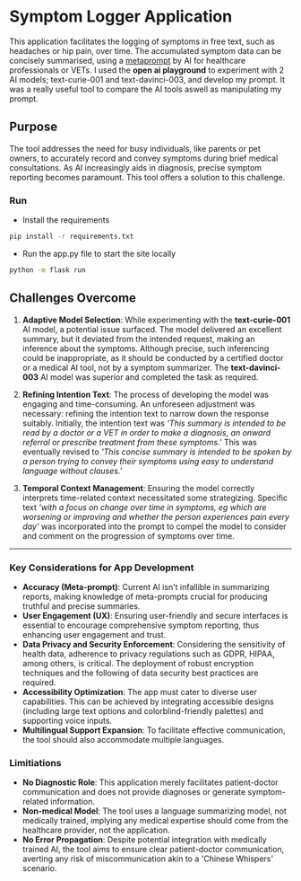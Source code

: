 # Symptom Logger Application

This application facilitates the logging of symptoms in free text, such as headaches or hip pain, over time. The accumulated symptom data can be concisely summarised, using a [metaprompt](./application/metaprompt.py) by AI for healthcare professionals or VETs. I used the **open ai playground** to experiment with 2 AI models; text-curie-001 and text-davinci-003, and develop my prompt. It was a really useful tool to compare the AI tools aswell as manipulating my prompt.

## Purpose

The tool addresses the need for busy individuals, like parents or pet owners, to accurately record and convey symptoms during brief medical consultations. As AI increasingly aids in diagnosis, precise symptom reporting becomes paramount. This tool offers a solution to this challenge.

### Run
- Install the requirements
```bash
pip install -r requirements.txt
```
- Run the app.py file to start the site locally
```bash
python -m flask run
```

## Challenges Overcome

1. **Adaptive Model Selection**: While experimenting with the **text-curie-001** AI model, a potential issue surfaced. The model delivered an excellent summary, but it deviated from the intended request, making an inference about the symptoms. Although precise, such inferencing could be inappropriate, as it should be conducted by a certified doctor or a medical AI tool, not by a symptom summarizer. The **text-davinci-003** AI model was superior and completed the task as required.

2. **Refining Intention Text**: The process of developing the model was engaging and time-consuming. An unforeseen adjustment was necessary: refining the intention text to narrow down the response suitably. Initially, the intention text was *'This summary is intended to be read by a doctor or a VET in order to make a diagnosis, an onward referral or prescribe treatment from these symptoms.'* This was eventually revised to *'This concise summary is intended to be spoken by a person trying to convey their symptoms using easy to understand language without clauses.'*

3. **Temporal Context Management**: Ensuring the model correctly interprets time-related context necessitated some strategizing. Specific text *'with a focus on change over time in symptoms, eg which are worsening or improving and whether the person experiences pain every day'* was incorporated into the prompt to compel the model to consider and comment on the progression of symptoms over time.

___
### Key Considerations for App Development
- **Accuracy (Meta-prompt)**: 
    Current AI isn't infallible in summarizing reports, making knowledge of meta-prompts crucial for producing truthful and precise summaries.
- **User Engagement (UX)**: 
    Ensuring user-friendly and secure interfaces is essential to encourage comprehensive symptom reporting, thus enhancing user engagement and trust.
- **Data Privacy and Security Enforcement**: 
    Considering the sensitivity of health data, adherence to privacy regulations such as GDPR, HIPAA, among others, is critical. The deployment of robust encryption techniques and the following of data security best practices are required.
- **Accessibility Optimization**: 
    The app must cater to diverse user capabilities. This can be achieved by integrating accessible designs (including large text options and colorblind-friendly palettes) and supporting voice inputs.
- **Multilingual Support Expansion**: 
    To facilitate effective communication, the tool should also accommodate multiple languages.

### Limitiations
- **No Diagnostic Role**: This application merely facilitates patient-doctor communication and does not provide diagnoses or generate symptom-related information.
- **Non-medical Model**: The tool uses a language summarizing model, not medically trained, implying any medical expertise should come from the healthcare provider, not the application.
- **No Error Propagation**: Despite potential integration with medically trained AI, the tool aims to ensure clear patient-doctor communication, averting any risk of miscommunication akin to a 'Chinese Whispers' scenario.
